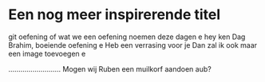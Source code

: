 # Een nog meer inspirerende titel

git oefening of wat we een oefening noemen deze dagen e
hey ken
Dag Brahim, boeiende oefening e
Heb een verrasing voor je
Dan zal ik ook maar een image toevoegen e

..........................
Mogen wij Ruben een muilkorf aandoen aub?
